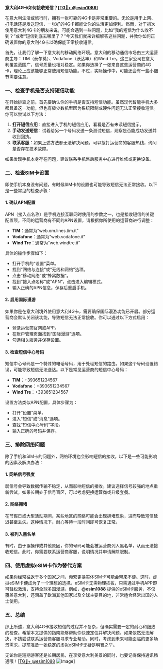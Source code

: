 **意大利4G卡如何接收短信？[[TG💪+ @esim1088](https://t.me/s/esim1088)]**

在意大利生活或旅行时，拥有一张可靠的4G卡是非常重要的。无论是用于上网、打电话还是发送短信，一张好的4G卡都能让你的生活更加便利。然而，对于初次使用意大利4G卡的朋友来说，可能会遇到一些问题，比如“我的短信为什么收不到？”或者“短信到底去哪里了？”今天我们就来详细解答这些问题，并教你如何正确设置你的意大利4G卡以确保能正常接收短信。

首先，让我们了解一下意大利的移动网络环境。意大利的移动通信市场由三大运营商主导：TIM（泰尔莫）、Vodafone（沃达丰）和Wind Tre。这三家公司在意大利覆盖范围广，信号质量也相对稳定。如果你选择了一张来自这些运营商的4G卡，理论上应该能够正常使用短信功能。不过，实际操作中，可能还会有一些小细节需要注意。

### **一、检查手机是否支持短信功能**

在开始排查之前，首先要确认你的手机是否支持短信功能。虽然现代智能手机大多都具备这一功能，但也有极少数机型因为系统限制或硬件问题无法正常接收短信。你可以尝试以下方法：

1. **打开短信应用**：直接进入手机的短信应用，看看是否有未读短信提示。
2. **手动发送短信**：试着给另一个号码发送一条测试短信，观察是否能成功发送并收到回执。
3. **联系客服**：如果上述方法都无法解决问题，可以拨打运营商的客服热线，询问是否存在技术故障。

如果发现手机本身存在问题，建议联系手机售后服务中心进行维修或更换设备。

### **二、检查SIM卡设置**

即使手机本身没有问题，有时候SIM卡的设置也可能导致短信无法正常接收。以下是一些常见的检查步骤：

#### **1. 确认APN配置**
APN（接入点名称）是手机连接互联网时使用的参数之一，也是接收短信的关键配置项。不同的运营商有不同的APN设置，请根据你所使用的运营商进行调整：

- **TIM**：通常为“web.om.lines.tim.it”
- **Vodafone**：通常为“web.vodafone.it”
- **Wind Tre**：通常为“web.windtre.it”

具体的操作步骤如下：
- 打开手机的“设置”菜单。
- 找到“网络与连接”或“无线和网络”选项。
- 点击“移动网络”或“蜂窝数据”。
- 找到“接入点名称”或“APN”，点击进入编辑模式。
- 输入正确的APN信息，保存后重启手机。

#### **2. 启用国际漫游**
如果你是在意大利境外使用意大利4G卡，需要确保国际漫游功能已开启。部分运营商会默认关闭该功能，导致短信无法正常接收。你可以通过以下方式启用：
- 登录运营商官网或APP。
- 在账户管理页面找到“国际漫游”选项。
- 勾选相关服务并保存设置。

#### **3. 检查短信中心号码**
短信中心号码是一个特殊的电话号码，用于处理短信的路由。如果这个号码设置错误，可能导致短信无法送达。以下是常见运营商的短信中心号码：
- **TIM**：+393651234567
- **Vodafone**：+393651234567
- **Wind Tre**：+393651234567

设置方法类似APN配置，具体步骤为：
- 打开“设置”菜单。
- 进入“短信”或“消息”选项。
- 查找“短信中心号码”字段。
- 输入正确的号码并保存。

### **三、排除网络问题**

除了手机和SIM卡的问题外，网络环境也会影响短信的接收。以下是一些可能影响的因素及解决办法：

#### **1. 网络信号强度**
弱信号会导致数据传输不稳定，从而影响短信的接收。建议选择信号较强的地点重新尝试。如果长期处于信号盲区，可以考虑更换运营商或升级套餐。

#### **2. 网络拥堵**
在节假日或大型活动期间，某些地区的网络可能会出现拥堵现象，进而导致短信延迟甚至丢失。这种情况下，耐心等待一段时间即可恢复正常。

#### **3. 被列入黑名单**
有时，由于误操作或其他原因，你的号码可能会被运营商列入黑名单，从而无法接收短信。此时，你需要联系运营商客服，说明情况并申请解除限制。

### **四、使用虚拟eSIM卡作为替代方案**

如果你经常往返于多个国家之间，频繁更换实体SIM卡可能会带来不便。这时，虚拟eSIM卡便成为了一个理想的选择。eSIM卡无需物理插拔，只需通过手机APP即可轻松激活，支持全球多国漫游。例如，**@esim1088** 提供的eSIM卡服务，不仅覆盖意大利，还涵盖了欧洲其他国家以及全球主要目的地，非常适合经常出国的人士使用。

### **五、总结**

综上所述，意大利4G卡接收短信的过程并不复杂，但确实需要一定的耐心和细致的检查。希望本文提供的指南能够帮助你快速定位并解决问题。如果依然无法解决，不妨尝试联系运营商客服寻求专业帮助。同时，考虑到未来可能面临的更多场景需求，提前准备一张稳定的虚拟eSIM卡无疑是明智之举。

无论你是短期游客还是长期居民，在享受意大利美景的同时，也要记得保持通讯畅通哦！[[TG💪+ @esim1088](https://t.me/s/esim1088) ![Image](https://i.postimg.cc/4NQfJmqS/Snipaste-2025-05-13-00-14-12.png)]